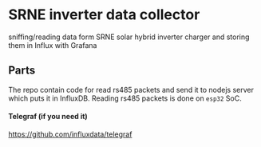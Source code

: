 # SRNE inverter data collector

sniffing/reading data form SRNE solar hybrid inverter charger and storing them in Influx with Grafana

## Parts

The repo contain code for read rs485 packets and send it to nodejs server which puts it in InfluxDB.
Reading rs485 packets is done on `esp32` SoC.


#### Telegraf (if you need it)
https://github.com/influxdata/telegraf
